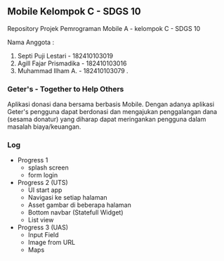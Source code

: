 ## Mobile Kelompok C - SDGS 10
Repository Projek Pemrograman Mobile A - kelompok C -  SDGS 10

Nama Anggota :
1. Septi Puji Lestari - 182410103019
2. Agill Fajar Prismadika - 182410103016
3. Muhammad Ilham A. - 182410103079
.
### Geter's - Together to Help Others
Aplikasi donasi dana bersama berbasis Mobile.
Dengan adanya aplikasi Geter's pengguna dapat berdonasi dan mengajukan penggalangan dana (sesama donatur) yang diharap dapat meringankan pengguna dalam masalah biaya/keuangan.

### Log
+ Progress 1 
  - splash screen
  - form login
+ Progress 2 (UTS)
  - UI start app
  - Navigasi ke setiap halaman
  - Asset gambar di beberapa halaman
  - Bottom navbar (Statefull Widget)
  - List view
+ Progress 3 (UAS)
  - Input Field
  - Image from URL
  - Maps
